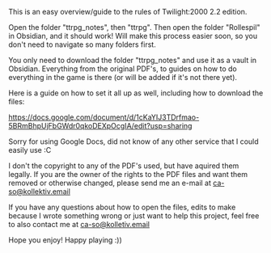 This is an easy overview/guide to the rules of Twilight:2000 2.2 edition.

Open the folder "ttrpg_notes", then "ttrpg". Then open the folder "Rollespil" in Obsidian, and it should work! Will make this process easier soon, so you don't need to navigate so many folders first.

You only need to download the folder "ttrpg_notes" and use it as a vault in Obsidian. 
Everything from the original PDF's, to guides on how to do everything in the game is there (or will be added if it's not there yet).

Here is a guide on how to set it all up as well, including how to download the files:

https://docs.google.com/document/d/1cKaYIJ3TDrfmao-5BRmBhpUjFbGWdr0qkoDEXpOcgIA/edit?usp=sharing

Sorry for using Google Docs, did not know of any other service that I could easily use :C


I don't the copyright to any of the PDF's used, but have aquired them legally.
If you are the owner of the rights to the PDF files and want them removed or otherwise changed, please send me an e-mail at ca-so@kollektiv.email

If you have any questions about how to open the files, edits to make because I wrote something wrong or just want to help this project, feel free to also contact me at ca-so@kolletiv.email

Hope you enjoy! 
Happy playing :))
